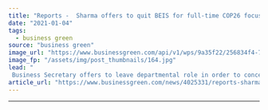 ```yaml
---
title: "Reports -  Sharma offers to quit BEIS for full-time COP26 focus"
date: "2021-01-04"
tags: 
  - business green
source: "business green"
image_url: "https://www.businessgreen.com/api/v1/wps/9a35f22/256834f4-7b03-4e32-9dff-711c85e7e92b/3/Alok-Sharma-insulation-002-185x114.jpg"
image_fp: "/assets/img/post_thumbnails/164.jpg"
lead: "
 Business Secretary offers to leave departmental role in order to concentrate fully on leading the UK's climate diplomacy efforts in run up to crucial Glasgow summit ..."
article_url: "https://www.businessgreen.com/news/4025331/reports-sharma-offers-quit-beis-cop26-focus"
---
```


---
